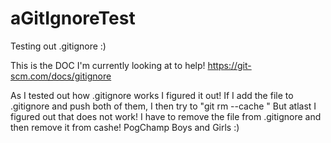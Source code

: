# aGitIgnoreTest
Testing out .gitignore :)

This is the DOC I'm currently looking at to help!
https://git-scm.com/docs/gitignore

As I tested out how .gitignore works I figured it out!
If I add the file to .gitignore and push both of them, I then try to "git rm --cache <file>" 
But atlast I figured out that does not work! I have to remove the file from .gitignore and then remove it from cashe!
PogChamp Boys and Girls :)